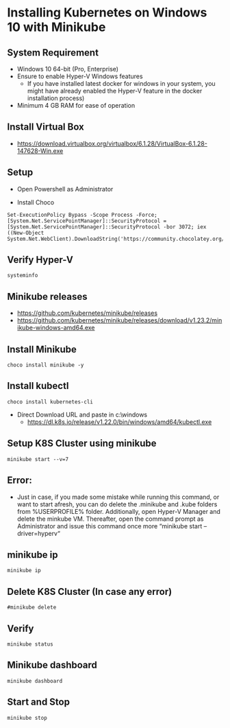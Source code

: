 # Installing Kubernetes on Windows 10 with Minikube

## System Requirement
- Windows 10 64-bit (Pro, Enterprise)
- Ensure to enable Hyper-V Windows features
    - If you have installed latest docker for windows in your system, you might have already enabled the Hyper-V feature in the docker installation process)
- Minimum 4 GB RAM for ease of operation

## Install Virtual Box
- https://download.virtualbox.org/virtualbox/6.1.28/VirtualBox-6.1.28-147628-Win.exe

## Setup
- Open Powershell as Administrator

- Install Choco
```
Set-ExecutionPolicy Bypass -Scope Process -Force; [System.Net.ServicePointManager]::SecurityProtocol = [System.Net.ServicePointManager]::SecurityProtocol -bor 3072; iex ((New-Object System.Net.WebClient).DownloadString('https://community.chocolatey.org/install.ps1'))
```

## Verify Hyper-V
```
systeminfo
```

## Minikube releases
 - https://github.com/kubernetes/minikube/releases
 - https://github.com/kubernetes/minikube/releases/download/v1.23.2/minikube-windows-amd64.exe


## Install Minikube
```
choco install minikube -y
```

## Install kubectl
```
choco install kubernetes-cli
```

- Direct Download URL and paste in c:\\windows
   - https://dl.k8s.io/release/v1.22.0/bin/windows/amd64/kubectl.exe

## Setup K8S Cluster using minikube
```
minikube start --v=7
```

## Error:
- Just in case, if you made some mistake while running this command, or want to start afresh, you can do delete the .minikube and .kube folders from %USERPROFILE% folder. Additionally, open Hyper-V Manager and delete the minkube VM. Thereafter, open the command prompt as Administrator and issue this command once more “minikube start –driver=hyperv“

## minikube ip
```
minikube ip
```

## Delete K8S Cluster (In case any error)
```
#minikube delete
```

## Verify
```
minikube status
```

## Minikube dashboard
```
minikube dashboard
```

## Start and Stop
```
minikube stop
```
